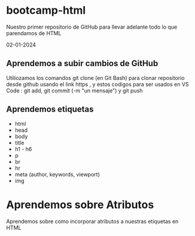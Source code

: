 # bootcamp-html
Nuestro primer repositorio de GitHub para llevar adelante todo lo que parendamos de HTML

02-01-2024
## Aprendemos a subir cambios de GitHub
Utiliozamos los comandos git clone (en Git Bash) para clonar repositorio desde github usando el link https , y estos codigos para ser usados en VS Code : git add, git commit (-m "un mensaje") y git push

## Aprendemos etiquetas

- html
- head
- body
- title
- h1 - h6
- p
- br
- hr
- meta (author, keywords, viewport)
- img


# Aprendemos sobre Atributos

Aprendemos sobre como incorporar atributos a nuestras etiquetas en HTML
